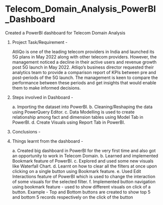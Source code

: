 # Telecom_Domain_Analysis_PowerBI_Dashboard
Created a PowerBI dashboard for Telecom Domain Analysis

1. Project Task/Requirement - 

    AtliQo is one of the leading telecom providers in India and launched its 5G plans in May 2022 along with other telecom providers. However, the management noticed a       decline in their active users and revenue growth post 5G launch in May 2022. Atliqo’s business director requested their analytics team to provide a comparison report     of KPIs between pre and post-periods of the 5G launch. The management is keen to compare the performance between these periods and get insights that would enable         them to make informed decisions.


2. Steps involved in Dashboard - 
    
    a. Importing the dataset into PowerBI.
    b. Cleaning/Reshaping the data using PowerQuery Editor.
    c. Data Modelling is used to create relationship among fact and dimension tables using Model Tab in PowerBI.
    d. Create Visuals using Report Tab in PowerBI. 
    
    
3. Conclusions - 
4. Things learnt from the dashboard -
   
   a. Created big dashboard in PowerBI for the very first time and also got an opportunity to work in Telecom Domain.
   b. Learned and implemented Bookmark feature of PowerBI.
   c. Explored and used some new visuals like Waterfall Chart.
   d. Learnt on how to clear all the filters at once upon clicking on a single button using Bookmark feature.
   e. Used Edit Interactions feature of PowerBI which is used to change the interaction of some visuals for the selected filter.
   f. Implemented button navigation using bookmark feature - used to show different visuals on click of a button.
      Example - Top and Bottom buttons are created to show top 5 and bottom 5 records respectively on the click of the button
    
